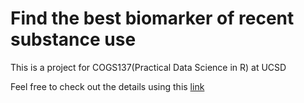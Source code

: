 # Find the best biomarker of recent substance use
This is a project for COGS137(Practical Data Science in R) at UCSD

Feel free to check out the details using this [link](https://fanfanccluo.github.io/Substance-use-analysis-in-R/cs01.html)
